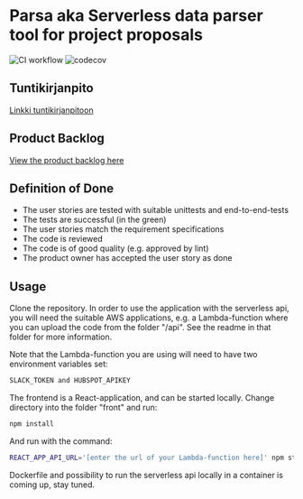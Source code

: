 # Parsa aka Serverless data parser tool for project proposals

![CI workflow](https://github.com/Ohtu-org/Serverless-data-parser-tool-for-project-proposals/actions/workflows/main.yml/badge.svg)
![codecov](https://codecov.io/gh/Ohtu-org/Serverless-data-parser-tool-for-project-proposals/branch/main/graph/badge.svg?token=S2MQ8HYQ94)

## Tuntikirjanpito  
[Linkki tuntikirjanpitoon](https://docs.google.com/spreadsheets/d/1cuh5_3st2fF5PlzxUwkLurNdqGqkFm90v7kIZbUjTgg/edit#gid=2125689465)

## Product Backlog
[View the product backlog here](https://github.com/orgs/Ohtu-org/projects/1/views/1?layout=board)

## Definition of Done
- The user stories are tested with suitable unittests and end-to-end-tests
- The tests are successful (in the green) 
- The user stories match the requirement specifications
- The code is reviewed
- The code is of good quality (e.g. approved by lint)
- The product owner has accepted the user story as done

## Usage
Clone the repository. In order to use the application with the serverless api, you will need the suitable AWS applications, e.g. a Lambda-function where you can upload the code from the folder "/api". See the readme in that folder for more information.

Note that the Lambda-function you are using will need to have two environment variables set: 
```bash
SLACK_TOKEN and HUBSPOT_APIKEY
```

The frontend is a React-application, and can be started locally. Change directory into the folder "front" and run:
```bash
npm install
```
And run with the command:
```bash
REACT_APP_API_URL='[enter the url of your Lambda-function here]' npm start
```
Dockerfile and possibility to run the serverless api locally in a container is coming up, stay tuned.
